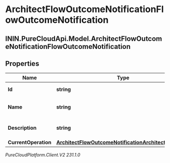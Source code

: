 # ArchitectFlowOutcomeNotificationFlowOutcomeNotification

## ININ.PureCloudApi.Model.ArchitectFlowOutcomeNotificationFlowOutcomeNotification

## Properties

|Name | Type | Description | Notes|
|------------ | ------------- | ------------- | -------------|
| **Id** | **string** | The flow outcome ID | [optional] |
| **Name** | **string** | The flow outcome name | [optional] |
| **Description** | **string** | The flow outcome description | [optional] |
| **CurrentOperation** | [**ArchitectFlowOutcomeNotificationArchitectOperation**](ArchitectFlowOutcomeNotificationArchitectOperation) |  | [optional] |



_PureCloudPlatform.Client.V2 231.1.0_
